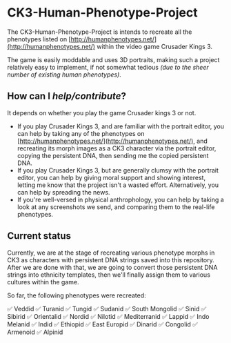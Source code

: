 # CK3-Human-Phenotype-Project

The CK3-Human-Phenotype-Project is intends to recreate all the phenotypes listed on [http://humanphenotypes.net/](http://humanphenotypes.net/) within the video game Crusader Kings 3.

The game is easily moddable and uses 3D portraits, making such a project relatively easy to implement, if not somewhat tedious *(due to the sheer number of existing human phenotypes)*.

## How can I *help/contribute*?

It depends on whether you play the game Crusader kings 3 or not.

* If you play Crusader Kings 3, and are familiar with the portrait editor, you can help by taking any of the phenotypes on [http://humanphenotypes.net/](http://humanphenotypes.net/), and recreating its morph images as a CK3 character via the portrait editor, copying the persistent DNA, then sending me the copied persistent DNA.
* If you play Crusader Kings 3, but are generally clumsy with the portrait editor, you can help by giving moral support and showing interest, letting me know that the project isn't a wasted effort. Alternatively, you can  help by spreading the news.
* If you're well-versed in physical anthrophology, you can help by taking a look at any screenshots we send, and comparing them to the real-life phenotypes.

## Current status

Currently, we are at the stage of recreating various phenotype morphs in CK3 as characters with persistent DNA strings saved into this repository. After we are done with that, we are going to convert those persistent DNA strings into ethnicity templates, then we'll finally assign them to various cultures within the game.

So far, the following phenotypes were recreated:

✅ Veddid
✅ Turanid
✅ Tungid
✅ Sudanid
✅ South Mongolid
✅ Sinid
✅ Sibirid
✅ Orientalid
✅ Nordid
✅ Nilotid
✅ Mediterranid
✅ Lappid
✅ Indo Melanid
✅ Indid
✅ Ethiopid
✅ East Europid
✅ Dinarid
✅ Congolid
✅ Armenoid
✅ Alpinid
